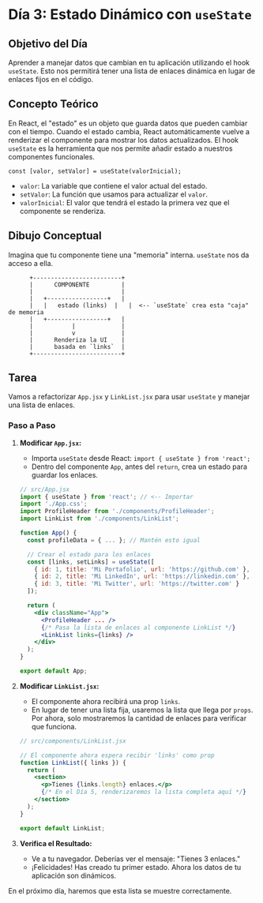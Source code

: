 # Día 3: Estado Dinámico con `useState`

## Objetivo del Día

Aprender a manejar datos que cambian en tu aplicación utilizando el hook `useState`. Esto nos permitirá tener una lista de enlaces dinámica en lugar de enlaces fijos en el código.

## Concepto Teórico

En React, el "estado" es un objeto que guarda datos que pueden cambiar con el tiempo. Cuando el estado cambia, React automáticamente vuelve a renderizar el componente para mostrar los datos actualizados. El hook `useState` es la herramienta que nos permite añadir estado a nuestros componentes funcionales.

`const [valor, setValor] = useState(valorInicial);`

- `valor`: La variable que contiene el valor actual del estado.
- `setValor`: La función que usamos para actualizar el `valor`.
- `valorInicial`: El valor que tendrá el estado la primera vez que el componente se renderiza.

## Dibujo Conceptual

Imagina que tu componente tiene una "memoria" interna. `useState` nos da acceso a ella.

```
      +-------------------------+
      |      COMPONENTE         |
      |                         |
      |   +-----------------+   |
      |   |   estado (links)  |   |  <-- `useState` crea esta "caja" de memoria
      |   +-----------------+   |
      |           |             |
      |           v             |
      |      Renderiza la UI    |
      |      basada en `links`  |
      +-------------------------+
```

## Tarea

Vamos a refactorizar `App.jsx` y `LinkList.jsx` para usar `useState` y manejar una lista de enlaces.

### Paso a Paso

1.  **Modificar `App.jsx`:**
    *   Importa `useState` desde React: `import { useState } from 'react';`
    *   Dentro del componente `App`, antes del `return`, crea un estado para guardar los enlaces.

    ```jsx
    // src/App.jsx
    import { useState } from 'react'; // <-- Importar
    import './App.css';
    import ProfileHeader from './components/ProfileHeader';
    import LinkList from './components/LinkList';

    function App() {
      const profileData = { ... }; // Mantén esto igual

      // Crear el estado para los enlaces
      const [links, setLinks] = useState([
        { id: 1, title: 'Mi Portafolio', url: 'https://github.com' },
        { id: 2, title: 'Mi LinkedIn', url: 'https://linkedin.com' },
        { id: 3, title: 'Mi Twitter', url: 'https://twitter.com' }
      ]);

      return (
        <div className="App">
          <ProfileHeader ... />
          {/* Pasa la lista de enlaces al componente LinkList */}
          <LinkList links={links} />
        </div>
      );
    }

    export default App;
    ```

2.  **Modificar `LinkList.jsx`:**
    *   El componente ahora recibirá una prop `links`.
    *   En lugar de tener una lista fija, usaremos la lista que llega por `props`. Por ahora, solo mostraremos la cantidad de enlaces para verificar que funciona.

    ```jsx
    // src/components/LinkList.jsx

    // El componente ahora espera recibir 'links' como prop
    function LinkList({ links }) {
      return (
        <section>
          <p>Tienes {links.length} enlaces.</p>
          {/* En el Día 5, renderizaremos la lista completa aquí */}
        </section>
      );
    }

    export default LinkList;
    ```

3.  **Verifica el Resultado:**
    *   Ve a tu navegador. Deberías ver el mensaje: "Tienes 3 enlaces."
    *   ¡Felicidades! Has creado tu primer estado. Ahora los datos de tu aplicación son dinámicos.

En el próximo día, haremos que esta lista se muestre correctamente.
